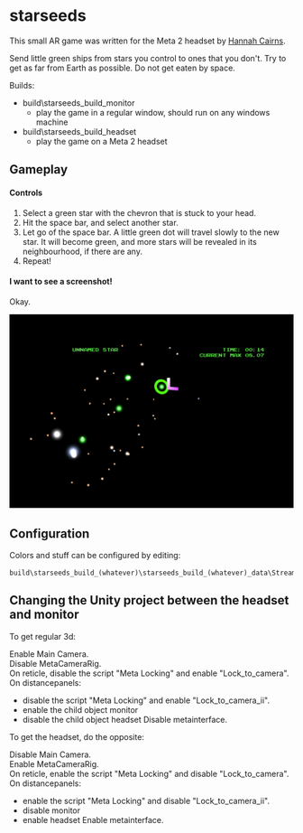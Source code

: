 # starseeds

This small AR game was written for the Meta 2 headset by [Hannah Cairns](mailto:hannah.abigail.cairns@gmail.com).

Send little green ships from stars you control to ones that you don't. Try to get as far from Earth as possible. Do not get eaten by space.

Builds:

* build\starseeds_build_monitor
  * play the game in a regular window, should run on any windows machine
* build\starseeds_build_headset
  * play the game on a Meta 2 headset

## Gameplay

#### Controls

1. Select a green star with the chevron that is stuck to your head.
2. Hit the space bar, and select another star.
3. Let go of the space bar. A little green dot will travel slowly to the new star. It will become green, and more stars will be revealed in its neighbourhood, if there are any.
4. Repeat!

#### I want to see a screenshot!

Okay.

![Screenshot from April 8, 2019](screenshots/screenshot-2019-04-08.jpg)

## Configuration

Colors and stuff can be configured by editing:

    build\starseeds_build_(whatever)\starseeds_build_(whatever)_data\StreamingAssets\Rezolve\config.cs

## Changing the Unity project between the headset and monitor

To get regular 3d:

Enable Main Camera.  
Disable MetaCameraRig.  
On reticle, disable the script "Meta Locking" and enable "Lock_to_camera".  
On distancepanels:
* disable the script "Meta Locking" and enable "Lock_to_camera_ii".
* enable the child object monitor
* disable the child object headset
Disable metainterface.

To get the headset, do the opposite:

Disable Main Camera.  
Enable MetaCameraRig.  
On reticle, enable the script "Meta Locking" and disable "Lock_to_camera".  
On distancepanels:
* enable the script "Meta Locking" and disable "Lock_to_camera_ii".
* disable monitor
* enable headset
Enable metainterface.
